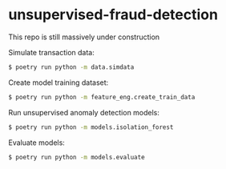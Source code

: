 # unsupervised-fraud-detection
This repo is still massively under construction

Simulate transaction data:
```bash
$ poetry run python -m data.simdata
```

Create model training dataset:
```bash
$ poetry run python -m feature_eng.create_train_data
```

Run unsupervised anomaly detection models:
```bash
$ poetry run python -m models.isolation_forest
```

Evaluate models:
```bash
$ poetry run python -m models.evaluate
```
